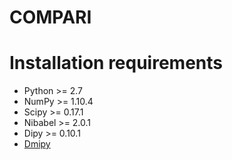 # COMPARI

# Installation requirements
+ Python >= 2.7
+ NumPy >= 1.10.4
+ Scipy >= 0.17.1
+ Nibabel >= 2.0.1
+ Dipy >= 0.10.1
+ [Dmipy](https://github.com/AthenaEPI/dmipy)



